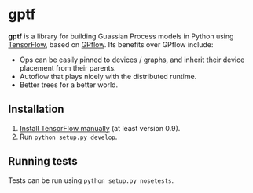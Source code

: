 # gptf

**gptf** is a library for building Guassian Process models in Python using
[TensorFlow][tensorflow], based on [GPflow][GPflow]. Its benefits over
GPflow include:

- Ops can be easily pinned to devices / graphs, and inherit their device
  placement from their parents.
- Autoflow that plays nicely with the distributed runtime.
- Better trees for a better world.

## Installation

1. [Install TensorFlow manually][install tensorflow] (at least version 0.9).
2. Run `python setup.py develop`.

## Running tests

Tests can be run using `python setup.py nosetests`.


[tensorflow]: https://www.tensorflow.org
[install tensorflow]: https://www.tensorflow.org/versions/r0.10/get_started/os_setup.html#pip-installation
[GPflow]: https://github.com/GPflow/GPflow
